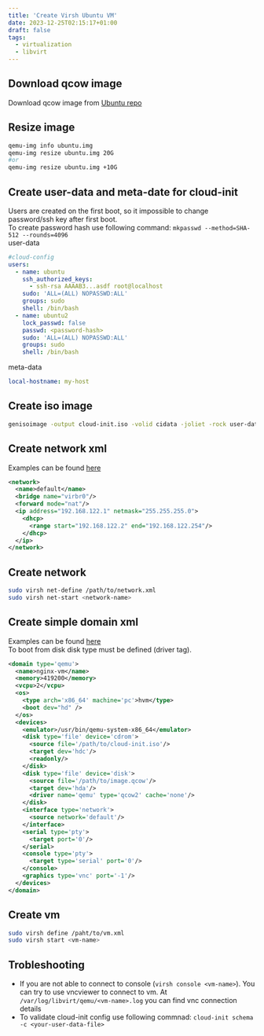 ```yaml
---
title: 'Create Virsh Ubuntu VM'
date: 2023-12-25T02:15:17+01:00
draft: false
tags:
  - virtualization
  - libvirt
---
```

## Download qcow image
Download qcow image from [Ubuntu repo](https://cloud-images.ubuntu.com)
## Resize image
```bash
qemu-img info ubuntu.img
qemu-img resize ubuntu.img 20G
#or
qemu-img resize ubuntu.img +10G
```
## Create user-data and meta-date for cloud-init
Users are created on the first boot, so it impossible to change password/ssh key after first boot.\
To create password hash use following command: `mkpasswd --method=SHA-512 --rounds=4096`\
user-data
```yaml
#cloud-config
users:
  - name: ubuntu
    ssh_authorized_keys:
      - ssh-rsa AAAAB3...asdf root@localhost
    sudo: 'ALL=(ALL) NOPASSWD:ALL'
    groups: sudo
    shell: /bin/bash
  - name: ubuntu2
    lock_passwd: false
    passwd: <password-hash>
    sudo: 'ALL=(ALL) NOPASSWD:ALL'
    groups: sudo
    shell: /bin/bash
```
meta-data
```yaml
local-hostname: my-host
```
## Create iso image
```bash
genisoimage -output cloud-init.iso -volid cidata -joliet -rock user-data meta-data
```
## Create network xml
Examples can be found [here](https://libvirt.org/formatnetwork.html#example-configuration)
```xml
<network>
  <name>default</name>
  <bridge name="virbr0"/>
  <forward mode="nat"/>
  <ip address="192.168.122.1" netmask="255.255.255.0">
    <dhcp>
      <range start="192.168.122.2" end="192.168.122.254"/>
    </dhcp>
  </ip>
</network>
```
## Create network
```bash
sudo virsh net-define /path/to/network.xml
sudo virsh net-start <network-name>
```
## Create simple domain xml
Examples can be found [here](https://libvirt.org/drvqemu.html#example-domain-xml-config)\
To boot from disk disk type must be defined (driver tag).
```xml
<domain type='qemu'>
  <name>nginx-vm</name>
  <memory>419200</memory>
  <vcpu>2</vcpu>
  <os>
    <type arch='x86_64' machine='pc'>hvm</type>
    <boot dev="hd" />
  </os>
  <devices>
    <emulator>/usr/bin/qemu-system-x86_64</emulator>
    <disk type='file' device='cdrom'>
      <source file='/path/to/cloud-init.iso'/>
      <target dev='hdc'/>
      <readonly/>
    </disk>
    <disk type='file' device='disk'>
      <source file='/path/to/image.qcow'/>
      <target dev='hda'/>
      <driver name='qemu' type='qcow2' cache='none'/>
    </disk>
    <interface type='network'>
      <source network='default'/>
    </interface>
    <serial type='pty'>
      <target port='0'/>
    </serial>
    <console type='pty'>
      <target type='serial' port='0'/>
    </console>
    <graphics type='vnc' port='-1'/>
  </devices>
</domain>
```
## Create vm
```bash
sudo virsh define /paht/to/vm.xml
sudo virsh start <vm-name>
```

## Trobleshooting
* If you are not able to connect to console (`virsh console <vm-name>`). You can try to use vncviewer to connect to vm. At `/var/log/libvirt/qemu/<vm-name>.log` you can find vnc connection details
* To validate cloud-init config use following commnad: `cloud-init schema -c <your-user-data-file>`
